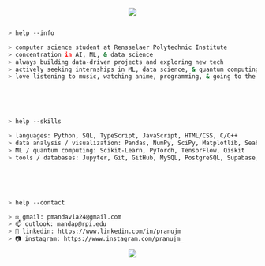 <p align="center">
  <img src="https://capsule-render.vercel.app/api?type=waving&color=gradient&customColorList=24&text=hello!&height=100&section=header"/>

</p>

````bash

> help --info

> computer science student at Rensselaer Polytechnic Institute
> concentration in AI, ML, & data science
> always building data-driven projects and exploring new tech
> actively seeking internships in ML, data science, & quantum computing research
> love listening to music, watching anime, programming, & going to the gym

````

<br></br>

````bash

> help --skills

> languages: Python, SQL, TypeScript, JavaScript, HTML/CSS, C/C++
> data analysis / visualization: Pandas, NumPy, SciPy, Matplotlib, Seaborn
> ML / quantum computing: Scikit-Learn, PyTorch, TensorFlow, Qiskit
> tools / databases: Jupyter, Git, GitHub, MySQL, PostgreSQL, Supabase, Streamlit

````
    
<br></br>

````bash

> help --contact

> ✉️ gmail: pmandavia24@gmail.com
> 📫 outlook: mandap@rpi.edu
> 💼 linkedin: https://www.linkedin.com/in/pranujm
> 📷 instagram: https://www.instagram.com/pranujm_

````

     

<p align="center">
  <img src="https://capsule-render.vercel.app/api?type=waving&color=gradient&customColorList=12&height=100&section=footer"/>
</p>
